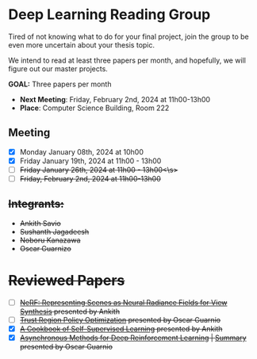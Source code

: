 # Deep Learning Reading Group

Tired of not knowing what to do for your final project, join the group to be even more uncertain about your thesis topic.

We intend to read at least three papers per month, and hopefully, we will figure out our master projects.

**GOAL:** Three papers per month

- **Next Meeting**: Friday, February 2nd, 2024 at 11h00-13h00
- **Place**: Computer Science Building, Room 222


## Meeting
- [x] Monday January 08th, 2024 at 10h00
- [x] Friday January 19th, 2024 at 11h00 - 13h00
- [ ] <s>Friday January 26th, 2024 at 11h00 - 13h00<\s>
- [ ] Friday, February 2nd, 2024 at 11h00-13h00

## Integrants:
- Ankith Savio
- Sushanth Jagadeesh
- Noboru Kanazawa
- Oscar Guarnizo


# Reviewed Papers
- [ ] [NeRF: Representing Scenes as Neural Radiance Fields for View Synthesis](https://arxiv.org/pdf/2003.08934.pdf) presented by Ankith
- [ ] [Trust Region Policy Optimization](https://arxiv.org/pdf/1502.05477.pdf) presented by Oscar Guarnio
- [x] [A Cookbook of Self-Supervised Learning](https://arxiv.org/pdf/2304.12210.pdf) presented by Ankith
- [x] [Asynchronous Methods for Deep Reinforcement Learning](https://arxiv.org/abs/1602.01783) | [Summary](https://github.com/ZosoV/rl_comparison/blob/main/notes/002_A2C_A3C.md) presented by Oscar Guarnio
